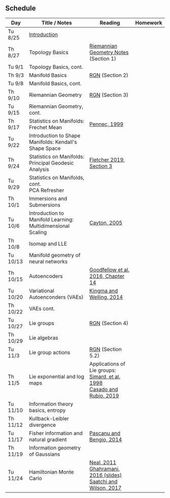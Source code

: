 ## Schedule

| Day      | Title / Notes                                                      | Reading       | Homework                              |
|----------|--------------------------------------------------------------------|---------------|---------------------------------------|
| Tu 8/25  | [Introduction](lectures/L01-Introduction.pdf) | | |
| Th 8/27  | Topology Basics | [Riemannian Geometry Notes](notes/RiemannianGeometryNotes.pdf) (Section 1) | |
| Tu 9/1   | Topology Basics, cont. | | |
| Th 9/3   | Manifold Basics | [RGN](notes/RiemannianGeometryNotes.pdf) (Section 2) | |
| Tu 9/8   | Manifold Basics, cont. | | |
| Th 9/10  | Riemannian Geometry | [RGN](notes/RiemannianGeometryNotes.pdf) (Section 3) | |
| Tu 9/15  | Riemannian Geometry, cont. | | |
| Th 9/17  | Statistics on Manifolds: Frechet Mean | [Pennec, 1999](http://www-sop.inria.fr/asclepios/Publications/Xavier.Pennec/Pennec.NSIP99.pdf) | |
| Tu 9/22  | Introduction to Shape Manifolds: Kendall's Shape Space | | |
| Th 9/24  | Statistics on Manifolds: Principal Geodesic Analysis | [Fletcher 2019, Section 3](https://collab.its.virginia.edu/x/xe68yz) | |
| Tu 9/29  | Statistics on Manifolds, cont.<br>PCA Refresher | | |
| Th 10/1  | Immersions and Submersions | | |
| Tu 10/6  | Introduction to Manifold Learning:<br>Multidimensional Scaling | [Cayton, 2005](http://www.lcayton.com/resexam.pdf) | |
| Th 10/8  | Isomap and LLE | | |
| Tu 10/13 | Manifold geometry of neural networks |  | |
| Th 10/15 | Autoencoders | [Goodfellow et al. 2016, Chapter 14](https://www.deeplearningbook.org/) | |
| Tu 10/20 | Variational Autoenconders (VAEs) | [Kingma and Welling, 2014](https://arxiv.org/abs/1312.6114) | |
| Th 10/22 | VAEs cont. | | |
| Tu 10/27 | Lie groups | [RGN](notes/RiemannianGeometryNotes.pdf) (Section 4) | |
| Th 10/29 | Lie algebras | | |
| Tu 11/3  | Lie group actions | [RGN](notes/RiemannianGeometryNotes.pdf) (Section 5.2) | |
| Th 11/5  | Lie exponential and log maps | Applications of Lie groups:<br>[Simard, et al. 1998](http://yann.lecun.com/exdb/publis/pdf/simard-00.pdf)<br>[Casado and Rubio, 2019](https://arxiv.org/abs/1901.08428) | |
| Tu 11/10 | Information theory basics, entropy | | |
| Th 11/12 | Kullback-Leibler divergence | | |
| Tu 11/17 | Fisher information and natural gradient | [Pascanu and Bengio, 2014](https://arxiv.org/abs/1301.3584) | |
| Th 11/19 | Information geometry of Gaussians | | |
| Tu 11/24 | Hamiltonian Monte Carlo | [Neal, 2011](https://arxiv.org/pdf/1206.1901.pdf)<br> [Ghahramani, 2016 (slides)](http://bayesiandeeplearning.org/2016/slides/nips16bayesdeep.pdf)<br>[Saatchi and Wilson, 2017](https://arxiv.org/abs/1705.09558) | |
